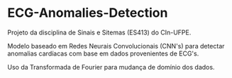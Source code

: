 # ECG-Anomalies-Detection
Projeto da disciplina de Sinais e Sitemas (ES413) do CIn-UFPE.

Modelo baseado em Redes Neurais Convolucionais (CNN's) para detectar anomalias cardíacas com base em dados provenientes de ECG's.

Uso da Transformada de Fourier para mudança de domínio dos dados.
